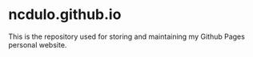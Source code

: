 # ncdulo.github.io
This is the repository used for storing and maintaining my Github Pages personal website.
